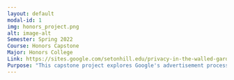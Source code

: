 ```yaml
---
layout: default
modal-id: 1
img: honors_project.png
alt: image-alt
Semester: Spring 2022
Course: Honors Capstone
Major: Honors College
Link: https://sites.google.com/setonhill.edu/privacy-in-the-walled-garden/home?authuser=1
Purpose: "This capstone project explores Google's advertisement process. I analyzed Google's data collection through the use of HTTP cookies and their plans to phase out third-party cookies. I columinated my research into a website resource availibale to Seton Hill students. The goal of this project is to bring awareness to user right to privacy and their rights online. I hope that this will allow people to be safer online and to make more informed choices with their data and voting to keep services operating in user friendly and data safe practices. View the policy by following the link below:" 
---
```

